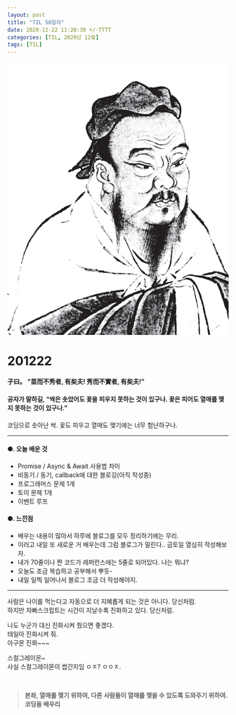 ```yaml
---
layout: post
title: "TIL 58일차"
date: 2020-12-22 11:20:30 +/-TTTT
categories: [TIL, 2020년 12월]
tags: [TIL]
---
```


![image](/assets/img/sample/avatar.jpg)

# **201222**

#### **子曰。 “苗而不秀者, 有矣夫! 秀而不實者, 有矣夫!”**

#### **공자가 말하길, “싹은 솟았어도 꽃을 피우지 못하는 것이 있구나. 꽃은 피어도 열매를 맺지 못하는 것이 있구나.”**

코딩으로 솟아난 싹. 꽃도 피우고 열매도 맺기에는 너무 험난하구나.

---

#### **⚈. 오늘 배운 것**

- Promise / Async & Await 사용법 차이
- 비동기 / 동기, callback에 대한 블로깅(아직 작성중)
- 프로그래머스 문제 1개
- 토이 문제 1개
- 이벤트 루프

#### **⚈. 느낀점**

- 배우는 내용이 많아서 하루에 블로그를 모두 정리하기에는 무리.
- 이러고 내일 또 새로운 거 배우는데 그럼 블로그가 밀린다.. 금토일 열심히 작성해보자.
- 내가 70줄이나 짠 코드가 레퍼런스에는 5줄로 되어있다. 나는 뭐냐?
- 오늘도 조금 복습하고 공부해서 뿌듯-
- 내일 일찍 일어나서 블로그 조금 더 작성해야지.

---

사람은 나이를 먹는다고 자동으로 더 지혜롭게 되는 것은 아니다. 당신처럼.  
하지만 자빠스크립트는 시간이 지날수록 진화하고 있다. 당신처럼.

나도 누군가 대신 진화시켜 줬으면 좋겠다.  
태일아 진화시켜 줘.  
아구몬 진화~~~

스컬그레이몬~  
사실 스컬그레이몬이 쌉간지임 ㅇㅈ? ㅇㅇㅈ.

<br>

> **본좌, 열매를 맺기 위하여, 다른 사람들이 열매를 맺을 수 있도록 도와주기 위하여. 코딩을 배우리**
